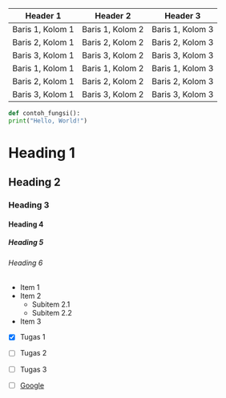 | Header 1 | Header 2 | Header 3 |
| ---------| ---------| ---------|
| Baris 1, Kolom 1 | Baris 1, Kolom 2 | Baris 1, Kolom 3 |
| Baris 2, Kolom 1 | Baris 2, Kolom 2 | Baris 2, Kolom 3 |
| Baris 3, Kolom 1 | Baris 3, Kolom 2 | Baris 3, Kolom 3 |
| Baris 1, Kolom 1 | Baris 1, Kolom 2 | Baris 1, Kolom 3 |
| Baris 2, Kolom 1 | Baris 2, Kolom 2 | Baris 2, Kolom 3 |
| Baris 3, Kolom 1 | Baris 3, Kolom 2 | Baris 3, Kolom 3 |

```python
def contoh_fungsi():
print("Hello, World!")
```

# Heading 1
## Heading 2
### Heading 3
#### Heading 4
##### Heading 5
###### Heading 6

- Item 1
- Item 2
  - Subitem 2.1
  - Subitem 2.2
- Item 3

- [x] Tugas 1
- [ ] Tugas 2
- [ ] Tugas 3

- [ ] [Google](https://www.google.com)

